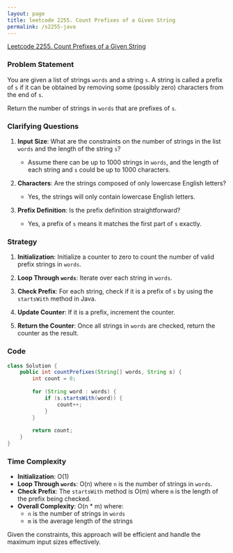 ```yaml
---
layout: page
title: leetcode 2255. Count Prefixes of a Given String
permalink: /s2255-java
---
```

[Leetcode 2255. Count Prefixes of a Given String](https://algoadvance.github.io/algoadvance/l2255)
### Problem Statement
You are given a list of strings `words` and a string `s`. A string is called a prefix of `s` if it can be obtained by removing some (possibly zero) characters from the end of `s`.

Return the number of strings in `words` that are prefixes of `s`.

### Clarifying Questions
1. **Input Size**: What are the constraints on the number of strings in the list `words` and the length of the string `s`?
   - Assume there can be up to 1000 strings in `words`, and the length of each string and `s` could be up to 1000 characters.

2. **Characters**: Are the strings composed of only lowercase English letters?
   - Yes, the strings will only contain lowercase English letters.

3. **Prefix Definition**: Is the prefix definition straightforward?
   - Yes, a prefix of `s` means it matches the first part of `s` exactly.

### Strategy
1. **Initialization**: Initialize a counter to zero to count the number of valid prefix strings in `words`.

2. **Loop Through `words`**: Iterate over each string in `words`.

3. **Check Prefix**: For each string, check if it is a prefix of `s` by using the `startsWith` method in Java.

4. **Update Counter**: If it is a prefix, increment the counter.

5. **Return the Counter**: Once all strings in `words` are checked, return the counter as the result.

### Code

```java
class Solution {
    public int countPrefixes(String[] words, String s) {
        int count = 0;
        
        for (String word : words) {
            if (s.startsWith(word)) {
                count++;
            }
        }
        
        return count;
    }
}
```

### Time Complexity
- **Initialization**: O(1)
- **Loop Through `words`**: O(n) where `n` is the number of strings in `words`.
- **Check Prefix**: The `startsWith` method is O(m) where `m` is the length of the prefix being checked.
- **Overall Complexity**: O(n * m) where:
  - `n` is the number of strings in `words`
  - `m` is the average length of the strings

Given the constraints, this approach will be efficient and handle the maximum input sizes effectively.